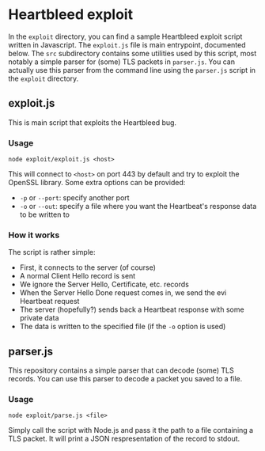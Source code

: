 Heartbleed exploit
===
In the `exploit` directory, you can find a sample Heartbleed exploit script written in Javascript. The `exploit.js` file is main entrypoint, documented below. The `src` subdirectory contains some utilities used by this script, most notably a simple parser for (some) TLS packets in `parser.js`. You can actually use this parser from the command line using the `parser.js` script in the `exploit` directory.

## exploit.js
This is main script that exploits the Heartbleed bug. 

### Usage
```
node exploit/exploit.js <host>
```

This will connect to `<host>` on port 443 by default and try to exploit the OpenSSL library. Some extra options can be provided:

- `-p` or `--port`: specify another port
- `-o` or `--out`: specify a file where you want the Heartbeat's response data to be written to

### How it works
The script is rather simple:
- First, it connects to the server (of course)
- A normal Client Hello record is sent
- We ignore the Server Hello, Certificate, etc. records
- When the Server Hello Done request comes in, we send the evi Heartbeat request
- The server (hopefully?) sends back a Heartbeat response with some private data
- The data is written to the specified file (if the `-o` option is used)

## parser.js
This repository contains a simple parser that can decode (some) TLS records. You can use this parser to decode a packet you saved to a file.

### Usage
```
node exploit/parse.js <file>
```

Simply call the script with Node.js and pass it the path to a file containing a TLS packet. It will print a JSON respresentation of the record to stdout.
